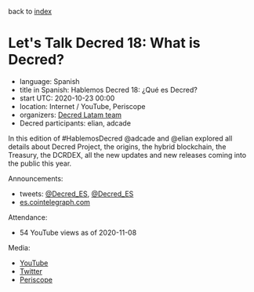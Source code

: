 back to [index](index.md)

# Let's Talk Decred 18: What is Decred?

- language: Spanish
- title in Spanish: Hablemos Decred 18: ¿Qué es Decred?
- start UTC: 2020-10-23 00:00
- location: Internet / YouTube, Periscope
- organizers: [Decred Latam team](https://twitter.com/Decred_ES)
- Decred participants: elian, adcade

In this edition of \#HablemosDecred @adcade and @elian explored all details about Decred Project, the origins, the hybrid blockchain, the Treasury, the DCRDEX, all the new updates and new releases coming into the public this year.

Announcements:

- tweets: [@Decred_ES](https://twitter.com/Decred_ES/status/1318634345918320640), [@Decred_ES](https://twitter.com/Decred_ES/status/1319392405683056642)
- [es.cointelegraph.com](https://es.cointelegraph.com/news/what-new-launches-are-planned-by-the-decred-ecosystem)

Attendance:

- 54 YouTube views as of 2020-11-08

Media:

- [YouTube](https://www.youtube.com/watch?v=rjfYxi6CXyI)
- [Twitter](https://twitter.com/Decred_ES/status/1319428347349200896)
- [Periscope](https://www.pscp.tv/w/cmDDBjF6WUViTEFxcXlsS2V8MU9kS3JXanlyTllHWD4bZO_KrWQlua66gUeqK15hqwzttKFg3IV2trIJLx4S)

